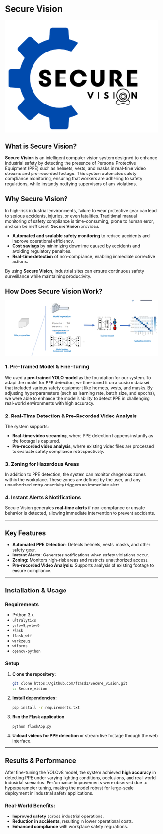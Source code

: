 # Secure Vision

![Secure Vision Logo](./logo.png)

## What is Secure Vision?
**Secure Vision** is an intelligent computer vision system designed to enhance industrial safety by detecting the presence of Personal Protective Equipment (PPE) such as helmets, vests, and masks in real-time video streams and pre-recorded footage. This system automates safety compliance monitoring, ensuring that workers are adhering to safety regulations, while instantly notifying supervisors of any violations.

## Why Secure Vision?
In high-risk industrial environments, failure to wear protective gear can lead to serious accidents, injuries, or even fatalities. Traditional manual monitoring of safety compliance is time-consuming, prone to human error, and can be inefficient. **Secure Vision** provides:
- **Automated and scalable safety monitoring** to reduce accidents and improve operational efficiency.
- **Cost savings** by minimizing downtime caused by accidents and avoiding regulatory penalties.
- **Real-time detection** of non-compliance, enabling immediate corrective actions.
  
By using **Secure Vision**, industrial sites can ensure continuous safety surveillance while maintaining productivity.

## How Does Secure Vision Work?

![How Secure Vision Works](./Screenshot_1.png)

### 1. **Pre-Trained Model & Fine-Tuning**
We used a **pre-trained YOLO model** as the foundation for our system. To adapt the model for PPE detection, we fine-tuned it on a custom dataset that included various safety equipment like helmets, vests, and masks. By adjusting hyperparameters (such as learning rate, batch size, and epochs), we were able to enhance the model’s ability to detect PPE in challenging real-world environments with high accuracy.

### 2. **Real-Time Detection & Pre-Recorded Video Analysis**
The system supports:
- **Real-time video streaming**, where PPE detection happens instantly as the footage is captured.
- **Pre-recorded video analysis**, where existing video files are processed to evaluate safety compliance retrospectively.

### 3. **Zoning for Hazardous Areas**
In addition to PPE detection, the system can monitor dangerous zones within the workplace. These zones are defined by the user, and any unauthorized entry or activity triggers an immediate alert.

### 4. **Instant Alerts & Notifications**
Secure Vision generates **real-time alerts** if non-compliance or unsafe behavior is detected, allowing immediate intervention to prevent accidents.

---

## Key Features
- **Automated PPE Detection:** Detects helmets, vests, masks, and other safety gear.
- **Instant Alerts:** Generates notifications when safety violations occur.
- **Zoning:** Monitors high-risk areas and restricts unauthorized access.
- **Pre-recorded Video Analysis:** Supports analysis of existing footage to ensure compliance.

---

## Installation & Usage

### Requirements
- Python 3.x
- `ultralytics`
- `yolov8`,`yolov9`
- `Flask`
- `flask_wtf`
- `werkzeug`
- `wtforms`
- `opencv-python`

### Setup
1. **Clone the repository:**
   ```bash
   git clone https://github.com/fzmsd1/Secure_vision.git
   cd Secure_vision
   ```

2. **Install dependencies:**
   ```bash
   pip install -r requirements.txt
   ```

3. **Run the Flask application:**
   ```bash
   python flaskApp.py
   ```

4. **Upload videos for PPE detection** or stream live footage through the web interface.

---

## Results & Performance
After fine-tuning the YOLOv8 model, the system achieved **high accuracy** in detecting PPE under varying lighting conditions, occlusions, and real-world industrial scenarios. Performance improvements were observed due to hyperparameter tuning, making the model robust for large-scale deployment in industrial safety applications.

### Real-World Benefits:
- **Improved safety** across industrial operations.
- **Reduction in accidents**, resulting in lower operational costs.
- **Enhanced compliance** with workplace safety regulations.
